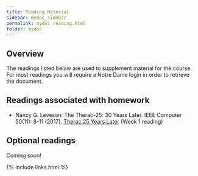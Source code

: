 ```yaml
---
title: Reading Material
sidebar: mydoc_sidebar
permalink: mydoc_reading.html
folder: mydoc
---
```


## Overview

The readings listed below are used to supplement material for the course. For most readings you 
will require a Notre Dame login in order to retrieve the document.  

## Readings associated with homework

* Nancy G. Leveson: The Therac-25: 30 Years Later. IEEE Computer 50(11): 8-11 (2017). 
[Therac 25 Years Later](https://drive.google.com/file/d/1eFU9zddbomDp_acTg6mUFz5MZUXngYAC/view?usp=sharing)
(Week 1 reading)

## Optional readings

Coming soon!

{% include links.html %}


